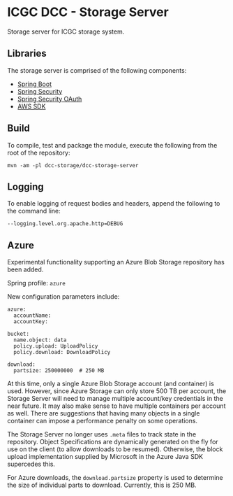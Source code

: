 # ICGC DCC - Storage Server

Storage server for ICGC storage system. 

## Libraries

The storage server is comprised of the following components:

- [Spring Boot](http://projects.spring.io/spring-boot/)
- [Spring Security](http://projects.spring.io/spring-security/)
- [Spring Security OAuth](http://projects.spring.io/spring-security-oauth/)
- [AWS SDK](https://aws.amazon.com/sdk-for-java/)

## Build

To compile, test and package the module, execute the following from the root of the repository:

```shell
mvn -am -pl dcc-storage/dcc-storage-server
```

## Logging

To enable logging of request bodies and headers, append the following to the command line:

`--logging.level.org.apache.http=DEBUG`

## Azure

Experimental functionality supporting an Azure Blob Storage repository has been added. 

Spring profile: ``azure``

New configuration parameters include:

```
azure:
  accountName: 
  accountKey: 

bucket:
  name.object: data
  policy.upload: UploadPolicy
  policy.download: DownloadPolicy
  
download:
  partsize: 250000000  # 250 MB
```
At this time, only a single Azure Blob Storage account (and container) is used. However, since Azure Storage can only store 500 TB per account, the Storage Server will need to manage multiple account/key credentials in the near future.  It may also make sense to have multiple containers per account as well. There are suggestions that having many objects in a single container can impose a performance penalty on some operations.

The Storage Server no longer uses ``.meta`` files to track state in the repository. Object Specifications are dynamically generated on the fly for use on the client (to allow downloads to be resumed). Otherwise, the block upload implementation supplied by Microsoft in the Azure Java SDK supercedes this. 

For Azure downloads, the ``download.partsize`` property is used to determine the size of individual parts to download. Currently, this is 250 MB.



